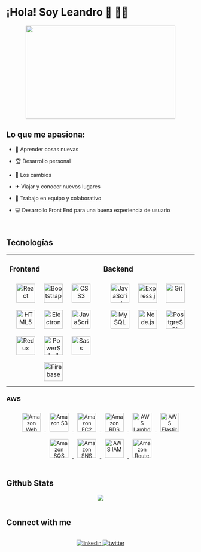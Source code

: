 

# ¡Hola! Soy Leandro  👋 🙋‍♂️  
<div align="center">
<img src="https://media.giphy.com/media/Y4ak9Ki2GZCbJxAnJD/giphy.gif" align="center" height="250" width="400" />
</div>  
  

## Lo que me apasiona:  
  

- 🎯 Aprender cosas nuevas  
  

- 🏆 Desarrollo personal  
  

- 🚀 Los cambios  
  

- ✈ Viajar y conocer nuevos lugares  
  

-  👯 Trabajo en equipo y colaborativo  
  

-  💻 Desarrollo Front End para una buena experiencia de usuario  
  

<br/>  


## Tecnologías  
<table><tr><td valign="top" width="33%">



### Frontend  
<div align="center">  
<a href="https://reactjs.org/" target="_blank"><img style="margin: 10px" src="https://profilinator.rishav.dev/skills-assets/react-original-wordmark.svg" alt="React" height="50" /></a>  
<a href="https://getbootstrap.com/docs/3.4/javascript/" target="_blank"><img style="margin: 10px" src="https://profilinator.rishav.dev/skills-assets/bootstrap-plain.svg" alt="Bootstrap" height="50" /></a>  
<a href="https://www.w3schools.com/css/" target="_blank"><img style="margin: 10px" src="https://profilinator.rishav.dev/skills-assets/css3-original-wordmark.svg" alt="CSS3" height="50" /></a>  
<a href="https://en.wikipedia.org/wiki/HTML5" target="_blank"><img style="margin: 10px" src="https://profilinator.rishav.dev/skills-assets/html5-original-wordmark.svg" alt="HTML5" height="50" /></a>  
<a href="https://www.electronjs.org/" target="_blank"><img style="margin: 10px" src="https://profilinator.rishav.dev/skills-assets/electron-original.svg" alt="Electron" height="50" /></a>  
<a href="https://www.javascript.com/" target="_blank"><img style="margin: 10px" src="https://profilinator.rishav.dev/skills-assets/javascript-original.svg" alt="JavaScript" height="50" /></a>  
<a href="https://redux.js.org/" target="_blank"><img style="margin: 10px" src="https://profilinator.rishav.dev/skills-assets/redux-original.svg" alt="Redux" height="50" /></a>  
<a href="https://docs.microsoft.com/en-us/powershell/" target="_blank"><img style="margin: 10px" src="https://profilinator.rishav.dev/skills-assets/powershell.png" alt="PowerShell" height="50" /></a>  
<a href="https://sass-lang.com/" target="_blank"><img style="margin: 10px" src="https://profilinator.rishav.dev/skills-assets/sass-original.svg" alt="Sass" height="50" /></a>  
<a href="https://firebase.google.com/" target="_blank"><img style="margin: 10px" src="https://profilinator.rishav.dev/skills-assets/firebase.png" alt="Firebase" height="50" /></a>  
</div>

</td><td valign="top" width="33%">



### Backend  
<div align="center">  
<a href="https://www.javascript.com/" target="_blank"><img style="margin: 10px" src="https://profilinator.rishav.dev/skills-assets/javascript-original.svg" alt="JavaScript" height="50" /></a>  
<a href="https://expressjs.com/" target="_blank"><img style="margin: 10px" src="https://profilinator.rishav.dev/skills-assets/express-original-wordmark.svg" alt="Express.js" height="50" /></a>  
<a href="https://github.com/" target="_blank"><img style="margin: 10px" src="https://profilinator.rishav.dev/skills-assets/git-scm-icon.svg" alt="Git" height="50" /></a>  
<a href="https://www.mysql.com/" target="_blank"><img style="margin: 10px" src="https://profilinator.rishav.dev/skills-assets/mysql-original-wordmark.svg" alt="MySQL" height="50" /></a>  
<a href="https://nodejs.org/" target="_blank"><img style="margin: 10px" src="https://profilinator.rishav.dev/skills-assets/nodejs-original-wordmark.svg" alt="Node.js" height="50" /></a>  
<a href="https://www.postgresql.org/" target="_blank"><img style="margin: 10px" src="https://profilinator.rishav.dev/skills-assets/postgresql-original-wordmark.svg" alt="PostgreSQL" height="50" /></a>  
</div>

</td></table>  


### AWS
<div align="center">
  <a href="https://aws.amazon.com/" target="_blank">
    <img style="margin: 10px" src="https://profilinator.rishav.dev/skills-assets/aws-original.svg" alt="Amazon Web Services (AWS)" height="50" />
  </a>
  <a href="https://aws.amazon.com/s3/" target="_blank">
    <img style="margin: 10px" src="https://profilinator.rishav.dev/skills-assets/aws-s3.svg" alt="Amazon S3" height="50" />
  </a>
  <a href="https://aws.amazon.com/ec2/" target="_blank">
    <img style="margin: 10px" src="https://profilinator.rishav.dev/skills-assets/aws-ec2.svg" alt="Amazon EC2" height="50" />
  </a>
  <a href="https://aws.amazon.com/rds/" target="_blank">
    <img style="margin: 10px" src="https://profilinator.rishav.dev/skills-assets/aws-rds.svg" alt="Amazon RDS" height="50" />
  </a>
  <a href="https://aws.amazon.com/lambda/" target="_blank">
    <img style="margin: 10px" src="https://profilinator.rishav.dev/skills-assets/aws-lambda.svg" alt="AWS Lambda" height="50" />
  </a>
  <a href="https://aws.amazon.com/elasticbeanstalk/" target="_blank">
    <img style="margin: 10px" src="https://profilinator.rishav.dev/skills-assets/aws-elastic-beanstalk.svg" alt="AWS Elastic Beanstalk" height="50" />
  </a>
  <a href="https://aws.amazon.com/sqs/" target="_blank">
    <img style="margin: 10px" src="https://profilinator.rishav.dev/skills-assets/aws-sqs.svg" alt="Amazon SQS" height="50" />
  </a>
  <a href="https://aws.amazon.com/sns/" target="_blank">
    <img style="margin: 10px" src="https://profilinator.rishav.dev/skills-assets/aws-sns.svg" alt="Amazon SNS" height="50" />
  </a>
  <a href="https://aws.amazon.com/iam/" target="_blank">
    <img style="margin: 10px" src="https://profilinator.rishav.dev/skills-assets/aws-iam.svg" alt="AWS IAM" height="50" />
  </a>
  <a href="https://aws.amazon.com/route53/" target="_blank">
    <img style="margin: 10px" src="https://profilinator.rishav.dev/skills-assets/aws-route53.svg" alt="Amazon Route 53" height="50" />
  </a>
</div>

</td></table>  

<br/>  





## Github Stats  
<div align="center" background-color="#585B73"><img src="https://github-readme-stats.vercel.app/api?username=lbenjaminq&show_icons=true&count_private=true&hide_border=true" align="center" /></div>  

<br/>  

## Connect with me  
<br/> 
<div align="center">
<a href="https://linkedin.com/in/leandro-quiroga/" target="_blank">
  <img src=https://img.shields.io/badge/linkedin-%231E77B5.svg?&style=for-the-badge&logo=linkedin&logoColor=white alt=linkedin style="margin-bottom: 5px;" />
</a>  
<a href="https://twitter.com/lbenjaminq1" target="_blank">
  <img src=https://img.shields.io/badge/twitter-%2300acee.svg?&style=for-the-badge&logo=twitter&logoColor=white alt=twitter style="margin-bottom: 5px;" />
</a>
</div>  
  

<br/>  




